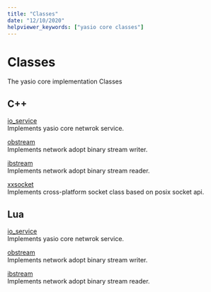 ```yaml
---
title: "Classes"
date: "12/10/2020"
helpviewer_keywords: ["yasio core classes"]
---
```

# Classes

The yasio core implementation Classes

## C++

[io_service](reference/cpp/io_service-class.md)<br/>
Implements yasio core netwrok service.

[obstream](reference/cpp/obstream-class.md)<br/>
Implements network adopt binary stream writer.

[ibstream](reference/cpp/ibstream-class.md)<br/>
Implements network adopt binary stream reader.

[xxsocket](reference/cpp/xxsocket-class.md)<br/>
Implements cross-platform socket class based on posix socket api.

## Lua

[io_service](reference/lua/io_service-class.md)<br/>
Implements yasio core netwrok service.

[obstream](reference/lua/obstream-class.md)<br/>
Implements network adopt binary stream writer.

[ibstream](reference/lua/ibstream-class.md)<br/>
Implements network adopt binary stream reader.
